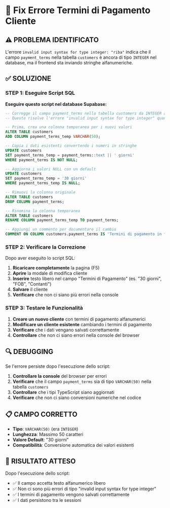 # 🔧 Fix Errore Termini di Pagamento Cliente

## ⚠️ PROBLEMA IDENTIFICATO

L'errore `invalid input syntax for type integer: "riba"` indica che il campo `payment_terms` nella tabella `customers` è ancora di tipo `INTEGER` nel database, ma il frontend sta inviando stringhe alfanumeriche.

## ✅ SOLUZIONE

### **STEP 1: Eseguire Script SQL**

**Eseguire questo script nel database Supabase:**

```sql
-- Corregge il campo payment_terms nella tabella customers da INTEGER a VARCHAR
-- Questo risolve l'errore "invalid input syntax for type integer" quando si inserisce testo libero

-- Prima, crea una colonna temporanea per i nuovi valori
ALTER TABLE customers 
ADD COLUMN payment_terms_temp VARCHAR(50);

-- Copia i dati esistenti convertendo i numeri in stringhe
UPDATE customers 
SET payment_terms_temp = payment_terms::text || ' giorni'
WHERE payment_terms IS NOT NULL;

-- Aggiorna i valori NULL con un default
UPDATE customers 
SET payment_terms_temp = '30 giorni'
WHERE payment_terms_temp IS NULL;

-- Rimuovi la colonna originale
ALTER TABLE customers 
DROP COLUMN payment_terms;

-- Rinomina la colonna temporanea
ALTER TABLE customers 
RENAME COLUMN payment_terms_temp TO payment_terms;

-- Aggiungi un commento per documentare il cambio
COMMENT ON COLUMN customers.payment_terms IS 'Termini di pagamento in formato alfanumerico (es. "30 giorni", "FOB", "CIF", "Contanti")';
```

### **STEP 2: Verificare la Correzione**

Dopo aver eseguito lo script SQL:

1. **Ricaricare completamente** la pagina (F5)
2. **Aprire** la modale di modifica cliente
3. **Inserire** testo libero nel campo "Termini di Pagamento" (es. "30 giorni", "FOB", "Contanti")
4. **Salvare** il cliente
5. **Verificare** che non ci siano più errori nella console

### **STEP 3: Testare le Funzionalità**

1. **Creare un nuovo cliente** con termini di pagamento alfanumerici
2. **Modificare un cliente esistente** cambiando i termini di pagamento
3. **Verificare** che i dati vengano salvati correttamente
4. **Controllare** che non ci siano errori nella console del browser

## 🔍 DEBUGGING

Se l'errore persiste dopo l'esecuzione dello script:

1. **Controllare la console** del browser per errori
2. **Verificare** che il campo `payment_terms` sia di tipo `VARCHAR(50)` nella tabella `customers`
3. **Controllare** che i tipi TypeScript siano aggiornati
4. **Verificare** che non ci siano conversioni numeriche nel codice

## 📋 CAMPO CORRETTO

- **Tipo**: `VARCHAR(50)` (era `INTEGER`)
- **Lunghezza**: Massimo 50 caratteri
- **Valore Default**: "30 giorni"
- **Compatibilità**: Conversione automatica dei valori esistenti

## 🎯 RISULTATO ATTESO

Dopo l'esecuzione dello script:
- ✅ Il campo accetta testo alfanumerico libero
- ✅ Non ci sono più errori di tipo "invalid input syntax for type integer"
- ✅ I termini di pagamento vengono salvati correttamente
- ✅ I dati persistono tra le sessioni
